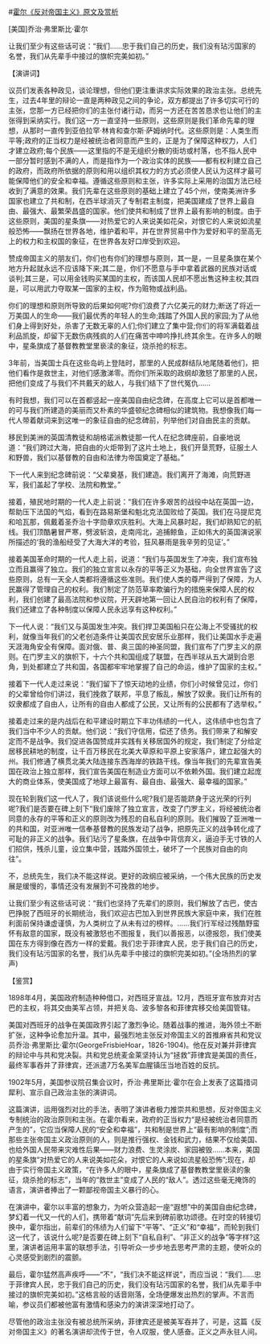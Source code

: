 #[霍尔《反对帝国主义》原文及赏析](https://www.vrrw.net/wx/14630.html)

[美国]乔治·弗里斯比·霍尔

让我们至少有这些话可说：“我们……忠于我们自己的历史，我们没有玷污国家的名誉，我们从先辈手中接过的旗帜完美如初。”

【演讲词】

议员们发表各种政见，谈论理想，但他们更注重讲求实际效果的政治主张。总统先生，过去4年里的辩论一直是两种政见之间的争论，双方都提出了许多切实可行的主张，您那一方已经把你们的主张付诸行动，而另一方还在苦苦恳求也让他们的主张得到采纳实行。我们这一方一直坚持一些原则，这些原则是我们革命先辈的理想，从那时一直传到亚伯拉罕·林肯和查尔斯·萨姆纳时代。这些原则是：人类生而平等;政府的正当权力是经被统治者同意而产生的，正是为了保障这种权力，人们才建立政府;每个民族——这里指的不是无组织分散的街坊或村落，也不指人民中一部分暂时感到不满的人，而是指作为一个政治实体的民族——都有权利建立自己的政府，而政府所依据的原则和用以组织其权力的方式必须使人民认为这样才最可能保障他们的安全和幸福。遵循这些原则和主张，许多实际上采用的治国方法已经收到了满意的效果。我们先辈在这些原则的基础上建立了45个州，使南美洲许多国家也建立了共和制，在西半球消灭了专制君主制度，把美国建成了世界上最自由、最强大、最繁荣昌盛的国家。他们使共和制成了世界上最有影响的制度。由于这些原则，美国的星条旗——对热爱它的人来说美如花朵，对恨它的人来说如流星般恐怖——飘扬在世界各地，维护着和平，并在世界贸易中作为爱好和平的至高无上的权力和主权国的象征，在世界各友好口岸受到欢迎。

赞成帝国主义的朋友们，你们也有你们的理想与原则，其一是，一旦星条旗在某个地方升起就永远不应该降下来;其二是，你们不愿意与手中拿着武器的民族对话或谈判;其三是，可以用金钱购买某国的主权，而该国人民却不愿出售这种主权;其四是，可以用武力夺取某一国家的主权，作为赃物或战利品。

你们的理想和原则所导致的后果如何呢?你们浪费了六亿美元的财力;断送了将近一万美国人的生命——我们最优秀的年轻人的生命;践踏了外国人民的家园;为了从他们身上得到好处，杀害了无数无辜的人们;你们建立了集中营;你们的将军满载着战利品凯旋，却留下无数伤病残疯的人们在痛苦中呻吟挣扎终其余生。在许多人的眼中，星条旗成了基督教教堂里亵渎的象征，烧杀抢的标志。

3年前，当美国士兵在这些岛屿上登陆时，那里的人民成群结队地尾随着他们，把他们看作是救世主，对他们感激涕零。而你们所采取的政纲却激怒了那里的人民，把他们变成了与我们不共戴天的敌人，与我们结下了世代冤仇……

有时我想，我们可以在首都竖起一座美国自由纪念碑，在高度上它可以是首都唯一的可与我们所建造的美丽而又朴素的华盛顿纪念碑相似的建筑物。我想像我们每一代人带着献词来到这唯一的象征自由的纪念碑前，列举他们对自由民主的贡献。

移民到美洲的英国清教徒和胡格诺派教徒那一代人在纪念碑座前，自豪地说道：“我们跨过大海，把自由的火炬带到了这片土地上，我们开垦荒野，征服土人和野兽，我们以基督教的自由和法律为帝国奠定了基础。”

下一代人来到纪念碑前说：“父辈奠基，我们建造。我们离开了海滩，向荒野进军，我们盖起了学校、法院和教堂。”

接着，殖民地时期的一代人走上前说：“我们在许多艰苦的战役中站在英国一边，帮助压下法国的气焰，看到在路易斯堡和魁北克法国败给了英国。我们在马提尼克和哈瓦那，佩戴着圣乔治十字勋章欢庆胜利。大海上风暴时起，我们却熟知它的航线。我们顶酷暑冒严寒，劈波斩浪，走南闯北，追捕鲸鱼，正如伟大的英国演说家所描述的‘我的渔船经受了大海大洋的考验，狂风暴雨是我辛劳的见证’。”

接着美国革命时期的一代人走上前，说道：“我们与英国发生了冲突，我们宣布独立而且赢得了独立。我们的独立宣言以永存的平等正义为基础，向全世界宣告了这些原则，总有一天全人类都将遵循这些准则。我们使人类的尊严得到了保障，为人民赢得了管理自己的权利。我们制定了防范草率欺骗行为的措施来保障人民的权利，我们创建了最高法院和参议院，开天辟地第一回让人民自治的权利有了保障，我们还建立了各种制度以保障人民永远享有这种权利。”



下一代人说：“我们又与英国发生冲突。我们捍卫美国船只在公海上不受骚扰的权利，就像当年我们的父老创造条件让美国农民安居乐业那样，我们让美国水手走遍天涯海角安全有保障。面对俄、普、奥三国的神圣同盟，我们宣布了门罗主义的原则。在门罗主义的旗帜下，十六个共和国组成了联盟，在西半球从五大湖到合恩角，到处都建立了共和国，各国都牢牢地掌握了自己的命运，维护了国家的主权。”

接着下一代人走过来说：“我们留下了惊天动地的业绩，你们小时候曾见过，你们的父辈曾给你们讲过，我们挽救了联邦，平息了叛乱，解放了奴隶。我们让所有的奴隶都成了自由人，让所有的自由人都成了公民，又让所有的公民都有了选举权。”

接着走过来的是内战后在和平建设时期立下丰功伟绩的一代人，这伟绩中也包含了我们当中不少人的贡献。他们说：“我们守信用，偿还了债务。我们带来了和解安定而不是战争。我们促进各国赞成并实践有关移居国外的规定，我们制定了分给定居移民耕地的制度，让千百万移民在北美大草原和平原上安家落户，建立起强大的州。我们修通了横贯北美大陆连接东西海岸的铁路干线。像当年我们的先辈宣告美国在政治上独立那样，我们宣告美国在制造业方面可以不依赖外国。我们建立起庞大的商业体系，使美国成了地球上最富有、最自由、最强大、最幸福的国家。”

现在轮到我们这一代人了，我们该说些什么呢?我们是否能跻身于这光荣的行列呢?我们是否要在碑上刻下“我们废除了独立宣言，改变了门罗主义，将经被统治者同意的永存的平等和正义的原则改为残忍的自私自利的原则。我们摧毁了亚洲唯一的共和国，对亚洲唯一信奉基督教的民族发动了战争，把原先正义的战争转化成了可耻的非正义的战争。我们玷污了星条旗，在战争中背信弃义，逼迫手无寸铁的人们招供，残杀儿童，设立集中营，践踏外国领土，破坏了一个民族对自由的向往”。

不，总统先生，我们决不能这样说。更好的政纲应被采纳，一个伟大民族的历史发展是缓慢的，事情还没有发展到不可挽救的地步。

让我们至少有这些话可说：“我们也坚持了先辈们的原则，我们解放了古巴，使古巴挣脱了西班牙的长期统治，我们欢迎古巴加入到世界民族大家庭中来，我们在胜利面前保持谦虚谨慎，为人类树立了从未有过的榜样。……我们行军经过残酷野蛮怀有敌意的国家，既没有被激怒也不图报复，我们以善报恶，以德报怨，我们使美国在东方得到像在西方一样的爱戴。我们忠于菲律宾人民，忠于我们自己的历史，我们没有玷污国家的名誉，我们从先辈手中接过的旗帜完美如初。”(全场热烈的掌声)

【鉴赏】

1898年4月，美国政府制造种种借口，对西班牙宣战。12月，西班牙宣布放弃对古巴的主权，将其交由美军占领，并把关岛、波多黎各和菲律宾移交给美国管辖。

美国对西班牙的战争在美国政界引起了激烈争论。随着战事的推进，海外领土不断扩张，这种争论愈加升温。其中，最强烈地主张反对帝国主义的首推麻省共和党议员乔治·弗里斯比·霍尔(GeorgeFrisbieHoar，1826-1904)。他在反对兼并菲律宾的辩论中与共和党决裂。共和党总统麦金莱坚持认为“拯救”菲律宾是美国的责任，最终军事吞并了菲律宾，还派遣7万名美军血腥镇压当地百姓的反抗。

1902年5月，美国参议院召集会议时，乔治·弗里斯比·霍尔在会上发表了这篇措词犀利、宣示自己政治主张的演讲词。

这篇演讲，运用强烈对比的手法，表明了演讲者极力推崇共和思想，反对帝国主义专制统治的政治原则和主张。在霍尔看来，政府的正当权力“是经被统治者同意而产生的”，它应当保障人民的“安全和幸福”，共和制是世界上“最有影响的制度”;而那些主张帝国主义政治原则的人，则是推行强权、金钱和武力，结果不仅给美国、也给外国人民带来灾难性后果——财力浪费、生灵涂炭、家园被毁……本来，美国的星条旗“对热爱它的人来说美如花朵，对恨它的人来说如流星般恐怖”;现在，却由于实行帝国主义政策，“在许多人的眼中，星条旗成了基督教教堂里亵渎的象征，烧杀抢的标志”，当年的“救世主”变成了人民的“敌人”。透过这些毫无掩饰的语言，演讲者捧出了一颗鄙视帝国主义暴行的心。

在演讲中，霍尔以丰富的想象力，为听众营造起一座“遐想”中的美国自由纪念碑，梦幻着一代又一代的人们，携带着“献词”先后来到碑前歌功颂德。在时空的转接切换中，霍尔指出，前辈们的伟绩为人们留下“平等”、“正义”和“幸福”，而轮到我们这一代了，该说什么呢?是否要在碑上刻下“自私自利”、“非正义的战争”等字样?这里，演讲者运用丰富的联想手法，引导听众一步步地去思考严肃的主题，使听众的心灵感受到剧烈的震颤。

最后，霍尔猛然高声疾呼——“不”，“我们决不能这样说”，而应当说：“我们……忠于菲律宾人民，忠于我们自己的历史，我们没有玷污国家的名誉，我们从先辈手中接过的旗帜完美如初。”这格言般的话音刚落，全场便爆发出热烈的掌声。不言而喻，参议员们都被他富有激情和感染力的演讲深深地打动了。

尽管他的政治主张没有被总统所采纳，菲律宾还是被美军吞并了，可是，这篇《反对帝国主义》的著名演讲却流传于世，令人叹服，使人感奋。正义之声永驻人间。

